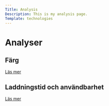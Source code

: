 ```yaml
---
Title: Analysis
Description: This is my analysis page.
Template: technologies
---
```

Analyser
==========================

<div class="box span3">
    <h2>Färg</h2>
    <a href="%base_url%?analysis/01_colors">Läs mer</a>
</div>
<div class="box span3">
    <h2>Laddningstid och användbarhet</h2>
    <a href="%base_url%?analysis/02_load">Läs mer</a>
</div>